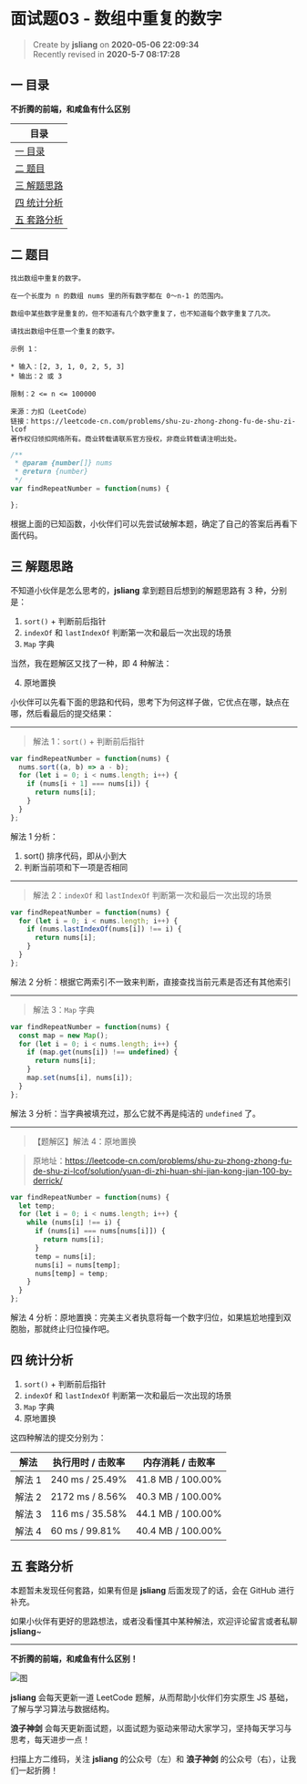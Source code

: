 面试题03 - 数组中重复的数字
===

> Create by **jsliang** on **2020-05-06 22:09:34**  
> Recently revised in **2020-5-7 08:17:28**  

## 一 目录

**不折腾的前端，和咸鱼有什么区别**

| 目录 |
| --- | 
| [一 目录](#chapter-one) | 
| [二 题目](#chapter-two) |
| [三 解题思路](#chapter-three) |
| [四 统计分析](#chapter-four) |
| [五 套路分析](#chapter-five) |

## 二 题目



```
找出数组中重复的数字。

在一个长度为 n 的数组 nums 里的所有数字都在 0～n-1 的范围内。

数组中某些数字是重复的，但不知道有几个数字重复了，也不知道每个数字重复了几次。

请找出数组中任意一个重复的数字。

示例 1：

* 输入：[2, 3, 1, 0, 2, 5, 3]
* 输出：2 或 3

限制：2 <= n <= 100000

来源：力扣（LeetCode）
链接：https://leetcode-cn.com/problems/shu-zu-zhong-zhong-fu-de-shu-zi-lcof
著作权归领扣网络所有。商业转载请联系官方授权，非商业转载请注明出处。
```

```js
/**
 * @param {number[]} nums
 * @return {number}
 */
var findRepeatNumber = function(nums) {

};
```

根据上面的已知函数，小伙伴们可以先尝试破解本题，确定了自己的答案后再看下面代码。

## 三 解题思路



不知道小伙伴是怎么思考的，**jsliang** 拿到题目后想到的解题思路有 3 种，分别是：

1. `sort()` + 判断前后指针
2. `indexOf` 和 `lastIndexOf` 判断第一次和最后一次出现的场景
3. `Map` 字典

当然，我在题解区又找了一种，即 4 种解法：

4. 原地置换

小伙伴可以先看下面的思路和代码，思考下为何这样子做，它优点在哪，缺点在哪，然后看最后的提交结果：

---

> 解法 1：`sort()` + 判断前后指针

```js
var findRepeatNumber = function(nums) {
  nums.sort((a, b) => a - b);
  for (let i = 0; i < nums.length; i++) {
    if (nums[i + 1] === nums[i]) {
      return nums[i];
    }
  }
};
```

解法 1 分析：

1. sort() 排序代码，即从小到大
2. 判断当前项和下一项是否相同

---

> 解法 2：`indexOf` 和 `lastIndexOf` 判断第一次和最后一次出现的场景

```js
var findRepeatNumber = function(nums) {
  for (let i = 0; i < nums.length; i++) {
    if (nums.lastIndexOf(nums[i]) !== i) {
      return nums[i];
    }
  }
};
```

解法 2 分析：根据它两索引不一致来判断，直接查找当前元素是否还有其他索引

---

> 解法 3：`Map` 字典

```js
var findRepeatNumber = function(nums) {
  const map = new Map();
  for (let i = 0; i < nums.length; i++) {
    if (map.get(nums[i]) !== undefined) {
      return nums[i];
    }
    map.set(nums[i], nums[i]);
  }
};
```

解法 3 分析：当字典被填充过，那么它就不再是纯洁的 `undefined` 了。

---

> 【题解区】解法 4：原地置换

> 原地址：https://leetcode-cn.com/problems/shu-zu-zhong-zhong-fu-de-shu-zi-lcof/solution/yuan-di-zhi-huan-shi-jian-kong-jian-100-by-derrick/

```js
var findRepeatNumber = function(nums) {
  let temp;
  for (let i = 0; i < nums.length; i++) {
    while (nums[i] !== i) {
      if (nums[i] === nums[nums[i]]) {
        return nums[i];
      }
      temp = nums[i];
      nums[i] = nums[temp];
      nums[temp] = temp;
    }
  }
};
```

解法 4 分析：原地置换：完美主义者执意将每一个数字归位，如果尴尬地撞到双胞胎，那就终止归位操作吧。

## 四 统计分析



1. `sort()` + 判断前后指针
2. `indexOf` 和 `lastIndexOf` 判断第一次和最后一次出现的场景
3. `Map` 字典
4. 原地置换

这四种解法的提交分别为：

| 解法 | 执行用时 / 击败率 | 内存消耗 / 击败率 |
| --- | --- | --- |
| 解法 1 | 240 ms / 25.49%  | 41.8 MB / 100.00% |
| 解法 2 | 2172 ms / 8.56% | 40.3 MB / 100.00% |
| 解法 3 | 116 ms / 35.58% | 44.1 MB / 100.00% |
| 解法 4 | 60 ms / 99.81% | 40.4 MB / 100.00% |

## 五 套路分析



本题暂未发现任何套路，如果有但是 **jsliang** 后面发现了的话，会在 GitHub 进行补充。

如果小伙伴有更好的思路想法，或者没看懂其中某种解法，欢迎评论留言或者私聊 **jsliang**~

---

**不折腾的前端，和咸鱼有什么区别！**

![图](https://github.com/LiangJunrong/document-library/blob/master/public-repertory/img/z-index-small.png?raw=true)

**jsliang** 会每天更新一道 LeetCode 题解，从而帮助小伙伴们夯实原生 JS 基础，了解与学习算法与数据结构。

**浪子神剑** 会每天更新面试题，以面试题为驱动来带动大家学习，坚持每天学习与思考，每天进步一点！

扫描上方二维码，关注 **jsliang** 的公众号（左）和 **浪子神剑** 的公众号（右），让我们一起折腾！

